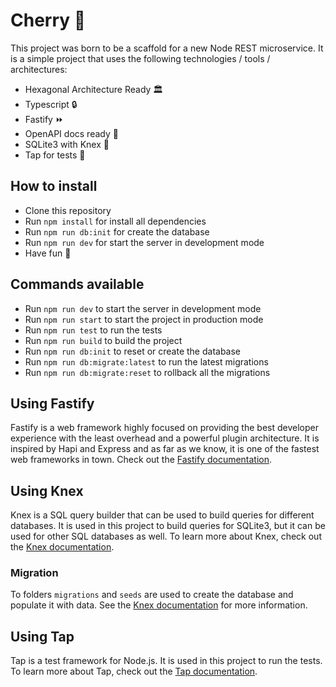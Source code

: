 # Cherry 🍒

This project was born to be a scaffold for a new Node REST microservice. It is a simple project that uses the following technologies / tools / architectures:

- Hexagonal Architecture Ready 🏛
- Typescript 🔒
- Fastify ⏩
- OpenAPI docs ready 📖
- SQLite3 with Knex 🔧
- Tap for tests 🧪

## How to install

- Clone this repository
- Run `npm install` for install all dependencies
- Run `npm run db:init` for create the database
- Run `npm run dev` for start the server in development mode
- Have fun 🎉

## Commands available

- Run `npm run dev` to start the server in development mode
- Run `npm run start` to start the project in production mode
- Run `npm run test` to run the tests
- Run `npm run build` to build the project
- Run `npm run db:init` to reset or create the database
- Run `npm run db:migrate:latest` to run the latest migrations
- Run `npm run db:migrate:reset` to rollback all the migrations

## Using Fastify

Fastify is a web framework highly focused on providing the best developer experience with the least overhead and a powerful plugin architecture. It is inspired by Hapi and Express and as far as we know, it is one of the fastest web frameworks in town. Check out the [Fastify documentation](https://www.fastify.io/docs/latest/).

## Using Knex

Knex is a SQL query builder that can be used to build queries for different databases. It is used in this project to build queries for SQLite3, but it can be used for other SQL databases as well. To learn more about Knex, check out the [Knex documentation](http://knexjs.org/).

### Migration

To folders `migrations` and `seeds` are used to create the database and populate it with data. See the [Knex documentation](http://knexjs.org/) for more information.

## Using Tap

Tap is a test framework for Node.js. It is used in this project to run the tests. To learn more about Tap, check out the [Tap documentation](https://node-tap.org/).